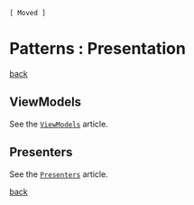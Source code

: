 `[ Moved ]`

Patterns : Presentation
=======================

[back](.)

ViewModels
----------

See the [`ViewModels`](patterns/viewmodels.md) article.

Presenters
----------

See the [`Presenters`](patterns/presenters.md) article.

[back](.)
